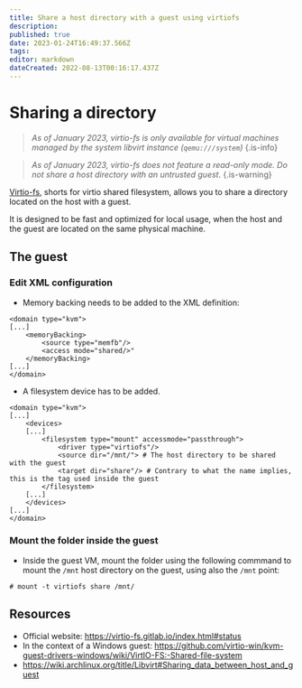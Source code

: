 ```yaml
---
title: Share a host directory with a guest using virtiofs 
description: 
published: true
date: 2023-01-24T16:49:37.566Z
tags: 
editor: markdown
dateCreated: 2022-08-13T00:16:17.437Z
---
```


# Sharing a directory 

> *As of January 2023, virtio-fs is only available for virtual machines managed by the system libvirt instance (`qemu:///system`)*
{.is-info}

> *As of January 2023, virtio-fs does not feature a read-only mode. Do not share a host directory with an untrusted guest*.
{.is-warning}

[Virtio-fs](https://virtio-fs.gitlab.io/), shorts for virtio shared filesystem, allows you to share a directory located on the host with a guest. 

It is designed to be fast and optimized for local usage, when the host and the guest are located on the same physical machine. 

## The guest

### Edit XML configuration

* Memory backing needs to be added to the XML definition:

```
<domain type="kvm">
[...]
    <memoryBacking>
        <source type="memfb"/>
        <access mode="shared/>"
    </memoryBacking>
[...]
</domain>
```

* A filesystem device has to be added.

```    
<domain type="kvm">
[...]
    <devices>
    [...]
        <filesystem type="mount" accessmode="passthrough">
            <driver type="virtiofs"/>
            <source dir="/mnt/"> # The host directory to be shared with the guest
            <target dir="share"/> # Contrary to what the name implies, this is the tag used inside the guest
        </filesystem>
    [...]
    </devices>
[...]
</domain>    
```

### Mount the folder inside the guest

* Inside the guest VM, mount the folder using the following commmand to mount the `/mnt` host directory on the guest, using also the `/mnt` point: 

`# mount -t virtiofs share /mnt/`

## Resources

* Official website: https://virtio-fs.gitlab.io/index.html#status
* In the context of a Windows guest: https://github.com/virtio-win/kvm-guest-drivers-windows/wiki/VirtIO-FS:-Shared-file-system
* https://wiki.archlinux.org/title/Libvirt#Sharing_data_between_host_and_guest


